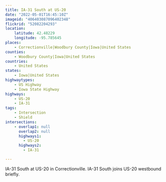```yaml
---
title: IA-31 South at US-20
date: "2022-05-01T16:45:10Z"
imageid: "406403087096402348"
flickrid: "52082204293"
location:
    latitude: 42.48229
    longitude: -95.785645
places:
    - Correctionville|Woodbury County|Iowa|United States
counties:
    - Woodbury County|Iowa|United States
countries:
    - United States
states:
    - Iowa|United States
highwaytypes:
    - US Highway
    - Iowa State Highway
highways:
    - US-20
    - IA-31
tags:
    - Intersection
    - Shield
intersections:
    - overlap1: null
      overlap2: null
      highways1:
        - US-20
      highways2:
        - IA-31

---
```

IA-31 South at US-20 in Correctionville.  IA-31 South joins US-20 westbound briefly.